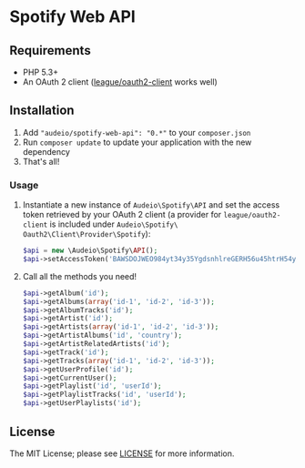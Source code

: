 Spotify Web API
===============

## Requirements

* PHP 5.3+
* An OAuth 2 client ([league/oauth2-client](https://github.com/thephpleague/oauth2-client) works well)

## Installation

1. Add `"audeio/spotify-web-api": "0.*"` to your `composer.json`
2. Run `composer update` to update your application with the new dependency
3. That's all!

### Usage

1. Instantiate a new instance of `Audeio\Spotify\API` and set the access token retrieved by your OAuth 2 client (a provider for `league/oauth2-client` is included under `Audeio\Spotify\
Oauth2\Client\Provider\Spotify`):

    ```php
    $api = new \Audeio\Spotify\API();
    $api->setAccessToken('BAWSDOJWEO984yt34y35YgdsnhlreGERH56u45htrH54y');
    ```

2. Call all the methods you need!

    ```php
    $api->getAlbum('id');
    $api->getAlbums(array('id-1', 'id-2', 'id-3'));
    $api->getAlbumTracks('id');
    $api->getArtist('id');
    $api->getArtists(array('id-1', 'id-2', 'id-3'));
    $api->getArtistAlbums('id', 'country');
    $api->getArtistRelatedArtists('id');
    $api->getTrack('id');
    $api->getTracks(array('id-1', 'id-2', 'id-3'));
    $api->getUserProfile('id');
    $api->getCurrentUser();
    $api->getPlaylist('id', 'userId');
    $api->getPlaylistTracks('id', 'userId');
    $api->getUserPlaylists('id');
    ```

## License
The MIT License; please see [LICENSE](LICENSE) for more information.